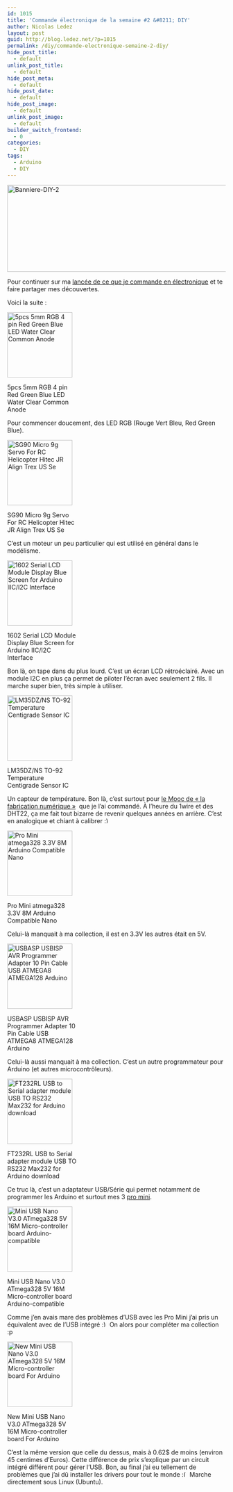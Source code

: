 ```yaml
---
id: 1015
title: 'Commande électronique de la semaine #2 &#8211; DIY'
author: Nicolas Ledez
layout: post
guid: http://blog.ledez.net/?p=1015
permalink: /diy/commande-electronique-semaine-2-diy/
hide_post_title:
  - default
unlink_post_title:
  - default
hide_post_meta:
  - default
hide_post_date:
  - default
hide_post_image:
  - default
unlink_post_image:
  - default
builder_switch_frontend:
  - 0
categories:
  - DIY
tags:
  - Arduino
  - DIY
---
```

[<img class="alignnone wp-image-1017 size-full" src="http://blog.ledez.net/wp-content/uploads/2014/05/Banniere-DIY-2.jpg" alt="Banniere-DIY-2" width="1000" height="200" srcset="http://blog.ledez.net/wp-content/uploads/2014/05/Banniere-DIY-2-300x60.jpg 300w, http://blog.ledez.net/wp-content/uploads/2014/05/Banniere-DIY-2.jpg 1000w" sizes="(max-width: 1000px) 100vw, 1000px" />][1]

Pour continuer sur ma [lancée de ce que je commande en électronique][2] et te faire partager mes découvertes.

Voici la suite :<!--more-->

<div id="attachment_974" style="width: 160px" class="wp-caption alignnone">
  <a href="http://www.ebay.com/itm/111167938786"><img class="size-thumbnail wp-image-974" src="http://blog.ledez.net/wp-content/uploads/2014/04/ebay-1-RGB-4-pin-Red-Green-Blue-LED-Water-Clear-Diffused-Common-Cathode-Anode-150x150.jpg" alt="5pcs 5mm RGB 4 pin Red Green Blue LED Water Clear Common Anode" width="150" height="150" /></a>
  
  <p class="wp-caption-text">
    5pcs 5mm RGB 4 pin Red Green Blue LED Water Clear Common Anode
  </p>
</div>

Pour commencer doucement, des LED RGB (Rouge Vert Bleu, Red Green Blue).

<div id="attachment_975" style="width: 160px" class="wp-caption alignnone">
  <a href="http://www.ebay.com/itm/390765721364"><img class="size-thumbnail wp-image-975" src="http://blog.ledez.net/wp-content/uploads/2014/04/ebay-1-SG90-Micro-9g-Servo-For-RC-Helicopter-Hitec-JR-Align-Trex-US-Se-150x150.jpg" alt="SG90 Micro 9g Servo For RC Helicopter Hitec JR Align Trex US Se" width="150" height="150" srcset="http://blog.ledez.net/wp-content/uploads/2014/04/ebay-1-SG90-Micro-9g-Servo-For-RC-Helicopter-Hitec-JR-Align-Trex-US-Se-150x150.jpg 150w, http://blog.ledez.net/wp-content/uploads/2014/04/ebay-1-SG90-Micro-9g-Servo-For-RC-Helicopter-Hitec-JR-Align-Trex-US-Se-300x300.jpg 300w, http://blog.ledez.net/wp-content/uploads/2014/04/ebay-1-SG90-Micro-9g-Servo-For-RC-Helicopter-Hitec-JR-Align-Trex-US-Se.jpg 1010w" sizes="(max-width: 150px) 100vw, 150px" /></a>
  
  <p class="wp-caption-text">
    SG90 Micro 9g Servo For RC Helicopter Hitec JR Align Trex US Se
  </p>
</div>

<p class="p1">
  C&rsquo;est un moteur un peu particulier qui est utilisé en général dans le modélisme.
</p>

<div id="attachment_1007" style="width: 160px" class="wp-caption alignnone">
  <a href="http://www.ebay.com/itm/171126839571"><img class="size-thumbnail wp-image-1007" src="http://blog.ledez.net/wp-content/uploads/2014/05/ebay-3-1602-Serial-LCD-Module-Display-Blue-Screen-for-Arduino-IIC-I2C-Interface-150x150.jpg" alt="1602 Serial LCD Module Display Blue Screen for Arduino IIC/I2C Interface" width="150" height="150" srcset="http://blog.ledez.net/wp-content/uploads/2014/05/ebay-3-1602-Serial-LCD-Module-Display-Blue-Screen-for-Arduino-IIC-I2C-Interface-150x150.jpg 150w, http://blog.ledez.net/wp-content/uploads/2014/05/ebay-3-1602-Serial-LCD-Module-Display-Blue-Screen-for-Arduino-IIC-I2C-Interface-300x300.jpg 300w, http://blog.ledez.net/wp-content/uploads/2014/05/ebay-3-1602-Serial-LCD-Module-Display-Blue-Screen-for-Arduino-IIC-I2C-Interface.jpg 500w" sizes="(max-width: 150px) 100vw, 150px" /></a>
  
  <p class="wp-caption-text">
    1602 Serial LCD Module Display Blue Screen for Arduino IIC/I2C Interface
  </p>
</div>

<p class="p1">
  Bon là, on tape dans du plus lourd. C&rsquo;est un écran LCD rétroéclairé. Avec un module I2C en plus ça permet de piloter l&rsquo;écran avec seulement 2 fils. Il marche super bien, très simple à utiliser.
</p>

<div id="attachment_1008" style="width: 160px" class="wp-caption alignnone">
  <a href="http://www.ebay.com/itm/291100552713"><img class="size-thumbnail wp-image-1008" src="http://blog.ledez.net/wp-content/uploads/2014/05/ebay-3-LM35DZ-NS-TO-92-Temperature-Centigrade-Sensor-IC-150x150.jpg" alt="LM35DZ/NS TO-92 Temperature Centigrade Sensor IC" width="150" height="150" srcset="http://blog.ledez.net/wp-content/uploads/2014/05/ebay-3-LM35DZ-NS-TO-92-Temperature-Centigrade-Sensor-IC-150x150.jpg 150w, http://blog.ledez.net/wp-content/uploads/2014/05/ebay-3-LM35DZ-NS-TO-92-Temperature-Centigrade-Sensor-IC-300x300.jpg 300w, http://blog.ledez.net/wp-content/uploads/2014/05/ebay-3-LM35DZ-NS-TO-92-Temperature-Centigrade-Sensor-IC.jpg 500w" sizes="(max-width: 150px) 100vw, 150px" /></a>
  
  <p class="wp-caption-text">
    LM35DZ/NS TO-92 Temperature Centigrade Sensor IC
  </p>
</div>

Un capteur de température. Bon là, c&rsquo;est surtout pour [le Mooc de &laquo;&nbsp;la fabrication numérique&nbsp;&raquo;][3]  que je l&rsquo;ai commandé. À l&rsquo;heure du 1wire et des DHT22, ça me fait tout bizarre de revenir quelques années en arrière. C&rsquo;est en analogique et chiant à calibrer <img src="https://blog.ledez.net/wp-includes/images/smilies/simple-smile.png" alt=":)" class="wp-smiley" style="height: 1em; max-height: 1em;" />

<div id="attachment_1012" style="width: 160px" class="wp-caption alignnone">
  <a href="http://www.ebay.com/itm/200914924969"><img class="size-thumbnail wp-image-1012" src="http://blog.ledez.net/wp-content/uploads/2014/05/ebay-4-Redesign-Pro-Mini-atmega328-3.3V-8M-Replace-ATmega128-Arduino-Compatible-Nano-150x150.jpg" alt="Pro Mini atmega328 3.3V 8M Arduino Compatible Nano" width="150" height="150" srcset="http://blog.ledez.net/wp-content/uploads/2014/05/ebay-4-Redesign-Pro-Mini-atmega328-3.3V-8M-Replace-ATmega128-Arduino-Compatible-Nano-150x150.jpg 150w, http://blog.ledez.net/wp-content/uploads/2014/05/ebay-4-Redesign-Pro-Mini-atmega328-3.3V-8M-Replace-ATmega128-Arduino-Compatible-Nano-300x300.jpg 300w, http://blog.ledez.net/wp-content/uploads/2014/05/ebay-4-Redesign-Pro-Mini-atmega328-3.3V-8M-Replace-ATmega128-Arduino-Compatible-Nano.jpg 500w" sizes="(max-width: 150px) 100vw, 150px" /></a>
  
  <p class="wp-caption-text">
    Pro Mini atmega328 3.3V 8M Arduino Compatible Nano
  </p>
</div>

<p class="p1">
  Celui-là manquait à ma collection, il est en 3.3V les autres était en 5V.
</p>

<div id="attachment_1013" style="width: 160px" class="wp-caption alignnone">
  <a href="http://www.ebay.com/itm/310506909410"><img class="size-thumbnail wp-image-1013" src="http://blog.ledez.net/wp-content/uploads/2014/05/ebay-4-USBASP-USBISP-AVR-Programmer-Adapter-10-Pin-Cable-USB-ATMEGA8-ATMEGA128-Arduino-150x150.jpg" alt="USBASP USBISP AVR Programmer Adapter 10 Pin Cable USB ATMEGA8 ATMEGA128 Arduino" width="150" height="150" srcset="http://blog.ledez.net/wp-content/uploads/2014/05/ebay-4-USBASP-USBISP-AVR-Programmer-Adapter-10-Pin-Cable-USB-ATMEGA8-ATMEGA128-Arduino-150x150.jpg 150w, http://blog.ledez.net/wp-content/uploads/2014/05/ebay-4-USBASP-USBISP-AVR-Programmer-Adapter-10-Pin-Cable-USB-ATMEGA8-ATMEGA128-Arduino-300x300.jpg 300w, http://blog.ledez.net/wp-content/uploads/2014/05/ebay-4-USBASP-USBISP-AVR-Programmer-Adapter-10-Pin-Cable-USB-ATMEGA8-ATMEGA128-Arduino.jpg 800w" sizes="(max-width: 150px) 100vw, 150px" /></a>
  
  <p class="wp-caption-text">
    USBASP USBISP AVR Programmer Adapter 10 Pin Cable USB ATMEGA8 ATMEGA128 Arduino
  </p>
</div>

<p class="p1">
  Celui-là aussi manquait à ma collection. C&rsquo;est un autre programmateur pour Arduino (et autres microcontrôleurs).
</p>

<div id="attachment_1009" style="width: 160px" class="wp-caption alignnone">
  <a href="http://www.ebay.com/itm/310510484589"><img class="size-thumbnail wp-image-1009" src="http://blog.ledez.net/wp-content/uploads/2014/05/ebay-4-FT232RL-USB-to-Serial-adapter-module-USB-TO-RS232-Max232-for-Arduino-download-150x150.jpg" alt="FT232RL USB to Serial adapter module USB TO RS232 Max232 for Arduino download" width="150" height="150" srcset="http://blog.ledez.net/wp-content/uploads/2014/05/ebay-4-FT232RL-USB-to-Serial-adapter-module-USB-TO-RS232-Max232-for-Arduino-download-150x150.jpg 150w, http://blog.ledez.net/wp-content/uploads/2014/05/ebay-4-FT232RL-USB-to-Serial-adapter-module-USB-TO-RS232-Max232-for-Arduino-download-300x300.jpg 300w, http://blog.ledez.net/wp-content/uploads/2014/05/ebay-4-FT232RL-USB-to-Serial-adapter-module-USB-TO-RS232-Max232-for-Arduino-download.jpg 800w" sizes="(max-width: 150px) 100vw, 150px" /></a>
  
  <p class="wp-caption-text">
    FT232RL USB to Serial adapter module USB TO RS232 Max232 for Arduino download
  </p>
</div>

Ce truc là, c&rsquo;est un adaptateur USB/Série qui permet notamment de programmer les Arduino et surtout mes 3 [pro mini][4].

<div id="attachment_1010" style="width: 160px" class="wp-caption alignnone">
  <a href="http://www.ebay.com/itm/310674366051"><img class="size-thumbnail wp-image-1010" src="http://blog.ledez.net/wp-content/uploads/2014/05/ebay-4-Mini-USB-Nano-V3.0-ATmega328-5V-16M-Micro-controller-board-Arduino-compatible-150x150.jpg" alt="Mini USB Nano V3.0 ATmega328 5V 16M Micro-controller board Arduino-compatible" width="150" height="150" srcset="http://blog.ledez.net/wp-content/uploads/2014/05/ebay-4-Mini-USB-Nano-V3.0-ATmega328-5V-16M-Micro-controller-board-Arduino-compatible-150x150.jpg 150w, http://blog.ledez.net/wp-content/uploads/2014/05/ebay-4-Mini-USB-Nano-V3.0-ATmega328-5V-16M-Micro-controller-board-Arduino-compatible-300x300.jpg 300w, http://blog.ledez.net/wp-content/uploads/2014/05/ebay-4-Mini-USB-Nano-V3.0-ATmega328-5V-16M-Micro-controller-board-Arduino-compatible.jpg 800w" sizes="(max-width: 150px) 100vw, 150px" /></a>
  
  <p class="wp-caption-text">
    Mini USB Nano V3.0 ATmega328 5V 16M Micro-controller board Arduino-compatible
  </p>
</div>

<p class="p1">
  Comme j&rsquo;en avais mare des problèmes d&rsquo;USB avec les Pro Mini j&rsquo;ai pris un équivalent avec de l&rsquo;USB intégré <img src="https://blog.ledez.net/wp-includes/images/smilies/simple-smile.png" alt=":)" class="wp-smiley" style="height: 1em; max-height: 1em;" /> On alors pour compléter ma collection :p
</p>

<div id="attachment_1011" style="width: 160px" class="wp-caption alignnone">
  <a href="http://www.ebay.com/itm/200964325858"><img class="size-thumbnail wp-image-1011" src="http://blog.ledez.net/wp-content/uploads/2014/05/ebay-4-New-Mini-USB-Nano-V3.0-ATmega328-5V-16M-Micro-controller-board-For-Arduino-150x150.jpg" alt="New Mini USB Nano V3.0 ATmega328 5V 16M Micro-controller board For Arduino" width="150" height="150" srcset="http://blog.ledez.net/wp-content/uploads/2014/05/ebay-4-New-Mini-USB-Nano-V3.0-ATmega328-5V-16M-Micro-controller-board-For-Arduino-150x150.jpg 150w, http://blog.ledez.net/wp-content/uploads/2014/05/ebay-4-New-Mini-USB-Nano-V3.0-ATmega328-5V-16M-Micro-controller-board-For-Arduino-300x300.jpg 300w, http://blog.ledez.net/wp-content/uploads/2014/05/ebay-4-New-Mini-USB-Nano-V3.0-ATmega328-5V-16M-Micro-controller-board-For-Arduino.jpg 800w" sizes="(max-width: 150px) 100vw, 150px" /></a>
  
  <p class="wp-caption-text">
    New Mini USB Nano V3.0 ATmega328 5V 16M Micro-controller board For Arduino
  </p>
</div>

<p class="p1">
  C&rsquo;est la même version que celle du dessus, mais à 0.62$ de moins (environ 45 centimes d&rsquo;Euros). Cette différence de prix s&rsquo;explique par un circuit intégré différent pour gérer l&rsquo;USB. Bon, au final j&rsquo;ai eu tellement de problèmes que j&rsquo;ai dû installer les drivers pour tout le monde <img src="https://blog.ledez.net/wp-includes/images/smilies/frownie.png" alt=":(" class="wp-smiley" style="height: 1em; max-height: 1em;" /> Marche directement sous Linux (Ubuntu).
</p>

 [1]: http://blog.ledez.net/wp-content/uploads/2014/05/Banniere-DIY-2.jpg
 [2]: http://blog.ledez.net/diy/commande-electronique-semaine-1/ "Commande électronique de la semaine #1 – DIY"
 [3]: https://www.france-universite-numerique-mooc.fr/courses/MinesTelecom/04002/Trimestre_1_2014/about "Mooc la fabrication numérique"
 [4]: http://arduino.cc/en/Main/ArduinoBoardProMini "Arduino Pro Mini"
